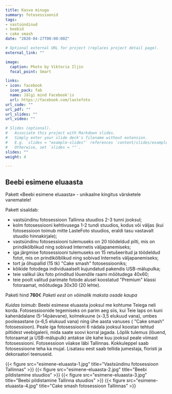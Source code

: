 ```yaml
---
title: Kasva minuga
summary: fotosessioonid
tags:
- vastsündinud
- beebid
- cake smash
date: "2020-04-27T00:00:00Z"

# Optional external URL for project (replaces project detail page).
external_link: ""

image:
  caption: Photo by Viktoria Iljin
  focal_point: Smart

links:
- icon: facebook
  icon_pack: fab
  name: Jälgi mind Facebook'is
  url: https://facebook.com/lastefoto
url_code: ""
url_pdf: ""
url_slides: ""
url_video: ""

# Slides (optional).
#   Associate this project with Markdown slides.
#   Simply enter your slide deck's filename without extension.
#   E.g. `slides = "example-slides"` references `content/slides/example-slides.md`.
#   Otherwise, set `slides = ""`.
slides: ""
weight: 4

---
```


## Beebi esimene eluaasta 
Pakett «Beebi esimene eluaasta» - unikaalne kingitus värsketele vanematele! 

Pakett sisaldab: 
* vastsündinu fotosessioon Tallinna stuudios 2-3 tunni jooksul; 
* kolm fotosessiooni kehtivusega 1-2 tundi stuudios, kodus või väljas (kui fotosessioon toimub mitte LasteFoto stuudios, eraldi tasu vastavalt stuudio hinnakirjale); 
* vastsündinu fotosessiooni tulemuseks on 20  töödeldud pilti, mis on prindikõlblikud ning sobivad Internetis väljapanemiseks; 
* iga järgmise fotosessiooni tulemuseks on 15 retušeeritud ja töödeldud fotot, mis on prindikõlblikud ning sobivad Internetis väljapanemiseks; 
* tort ja õhupallid (15 tk) "Cake smash" fotosessiooniks; 
* kõikide fotodega individuaalselt kujundatud pakendis USB-mälupulka; 
* teie valikul üks foto prinditud lõuendile raami mõõtudega 40х60; 
* teie poolt valitud parimate fotode alusel koostatud "Premium" klassi fotoraamat, mõõtudega 30х30 (20 lehte). 

Paketi hind **760**€ 
_Paketi eest on võimalik maksta osade kaupa_

_Kuidas toimub:_ 
Beebi esimese eluaasta jooksul me kohtume Teiega neli korda. Fotosessioonide tegemiseks on parim aeg siis, kui Teie laps on kuni kahenädalane (5-14päevane), kolmekuune (x-3,5 elukuud vana), umbes pooleaastane (x-6,5 elukuud vana) ning ühe aasta vanuses ( "Cake smash" fotosessioon). Peale iga fotosessiooni 6 nädala jooksul koostan tehtud piltidest veebigalerii, mida saate soovi korral jagada. Lõplik tulemus (lõuend, fotoraamat ja USB-mälupulk) antakse üle kahe kuu jooksul peale viimast fotosessiooni. 
Fotosessioon viiakse läbi Tallinnas. Kokkuleppel saab fotosessioone teha ka mujal. 
Lisatasu eest saab tellida jumestaja, floristi ja dekoraatori teenuseid. 

{{< figure src="esimene-eluaasta-1.jpg" title="Vastsündinu fotosessioon Tallinnas" >}}
{{< figure src="esimene-eluaasta-2.jpg" title="Beebi pildistamine stuudios" >}}
{{< figure src="esimene-eluaasta-3.jpg" title="Beebi pildistamine Tallinna stuudios" >}}
{{< figure src="esimene-eluaasta-4.jpg" title="Cake smash fotosessioon Tallinnas" >}}